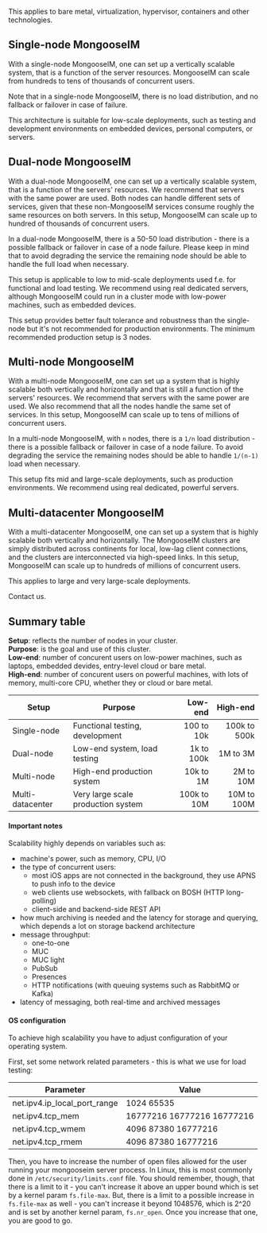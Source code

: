 This applies to bare metal, virtualization, hypervisor, containers and other technologies.

## Single-node MongooseIM

With a single-node MongooseIM, one can set up a vertically scalable system, that is a function of the server resources. MongooseIM can scale from hundreds to tens of thousands of concurrent users.

Note that in a single-node MongooseIM, there is no load distribution, and no fallback or failover in case of failure.

This architecture is suitable for low-scale deployments, such as testing and development environments on embedded devices, personal computers, or servers.

## Dual-node MongooseIM

With a dual-node MongooseIM, one can set up a vertically scalable system, that is a function of the servers' resources. We recommend that servers with the same power are used. Both nodes can handle different sets of services, given that these non-MongooseIM services consume roughly the same resources on both servers. In this setup, MongooseIM can scale up to hundred of thousands of concurrent users.

In a dual-node MongooseIM, there is a 50-50 load distribution - there is a possible fallback or failover in case of a node failure. Please keep in mind that to avoid degrading the service the remaining node should be able to handle the full load when necessary.

This setup is applicable to low to mid-scale deployments used f.e. for functional and load testing.
We recommend using real dedicated servers, although MongooseIM could run in a cluster mode with low-power machines, such as embedded devices.

This setup provides better fault tolerance and robustness than the single-node but it's not recommended for production environments.
The minimum recommended production setup is 3 nodes.

## Multi-node MongooseIM

With a multi-node MongooseIM, one can set up a system that is highly scalable both vertically and horizontally and that is still a function of the servers' resources.
We recommend that servers with the same power are used.
We also recommend that all the nodes handle the same set of services.
In this setup, MongooseIM can scale up to tens of millions of concurrent users.

In a multi-node MongooseIM, with `n` nodes, there is a `1/n` load distribution - there is a possible fallback or failover in case of a node failure.
To avoid degrading the service the remaining nodes should be able to handle  `1/(n-1)` load when necessary.

This setup fits mid and large-scale deployments, such as production environments. We recommend using real dedicated, powerful servers.

## Multi-datacenter MongooseIM

With a multi-datacenter MongooseIM, one can set up a system that is highly scalable both vertically and horizontally. The MongooseIM clusters are simply distributed across continents for local, low-lag client connections, and the clusters are interconnected via high-speed links. In this setup, MongooseIM can scale up to hundreds of millions of concurrent users.

This applies to large and very large-scale deployments.

Contact us.

## Summary table

**Setup**: reflects the number of nodes in your cluster. <br/>
**Purpose**: is the goal and use of this cluster. <br/>
**Low-end**: number of concurent users on low-power machines, such as laptops, embedded devides, entry-level cloud or bare metal.<br/>
**High-end**: number of concurent users on powerful machines, with lots of memory, multi-core CPU, whether they or cloud or bare metal.

Setup | Purpose | Low-end  | High-end
------|---------|---------:|---------:
Single-node | Functional testing, development       | 100  to  10k   | 100k to 500k
Dual-node | Low-end system, load testing            |   1k to 100k   |   1M to   3M
Multi-node | High-end production system             |  10k to   1M   |   2M to  10M
Multi-datacenter | Very large scale production system  | 100k to  10M   |  10M to 100M

#### Important notes

Scalability highly depends on variables such as:

* machine's power, such as memory, CPU, I/O
* the type of concurrent users:
    * most iOS apps are not connected in the background, they use APNS to push info to the device
    * web clients use websockets, with fallback on BOSH (HTTP long-polling)
    * client-side and backend-side REST API
* how much archiving is needed and the latency for storage and querying, which depends a lot on storage backend architecture
* message throughput:
    * one-to-one
    * MUC
    * MUC light
    * PubSub
    * Presences
    * HTTP notifications (with queuing systems such as RabbitMQ or Kafka)
* latency of messaging, both real-time and archived messages

#### OS configuration

To achieve high scalability you have to adjust configuration of your operating system.

First, set some network related parameters - this is what we use for load testing:

Parameter | Value
----|----
net.ipv4.ip_local_port_range | 1024 65535
net.ipv4.tcp_mem | 16777216 16777216 16777216
net.ipv4.tcp_wmem | 4096 87380 16777216
net.ipv4.tcp_rmem | 4096 87380 16777216

Then, you have to increase the number of open files allowed for the user running your mongooseim server process.
In Linux, this is most commonly done in `/etc/security/limits.conf` file.
You should remember, though, that there is a limit to it - you can't increase it above an upper bound which is set by a kernel param `fs.file-max`. 
But, there is a limit to a possible increase in `fs.file-max` as well - you can't increase it beyond 1048576, which is 2^20 and is set by another kernel param, `fs.nr_open`.
Once you increase that one, you are good to go. 


